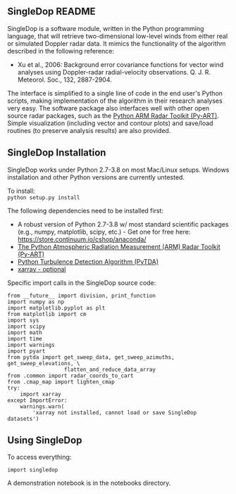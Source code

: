 SingleDop README
----------------
SingleDop is a software module, written in the Python programming language, that will retrieve two-dimensional low-level winds from either real or simulated Doppler radar data. It mimics the functionality of the algorithm described in the following reference:
- Xu et al., 2006: Background error covariance functions for vector wind analyses using Doppler-radar radial-velocity observations. Q. J. R. Meteorol. Soc., 132, 2887-2904.  

The interface is simplified to a single line of code in the end user's Python scripts, making implementation of the algorithm in their research analyses very easy. The software package also interfaces well with other open source radar packages, such as the [Python ARM Radar Toolkit (Py-ART)](https://github.com/ARM-DOE/pyart). Simple visualization (including vector and contour plots) and save/load routines (to preserve analysis results) are also provided.

SingleDop Installation
----------------------
SingleDop works under Python 2.7-3.8 on most Mac/Linux setups. Windows installation and other Python versions are currently untested.

To install:  
`python setup.py install`

The following dependencies need to be installed first:

- A robust version of Python 2.7-3.8 w/ most standard scientific packages (e.g., numpy, matplotlib, scipy, etc.) - Get one for free here: https://store.continuum.io/cshop/anaconda/
- [The Python Atmospheric Radiation Measurement (ARM) Radar Toolkit (Py-ART)](https://github.com/ARM-DOE/pyart)
- [Python Turbulence Detection Algorithm (PyTDA)](https://github.com/nasa/PyTDA)
- [xarray - optional](http://xarray.pydata.org/en/stable/)

Specific import calls in the SingleDop source code:
```
from __future__ import division, print_function
import numpy as np
import matplotlib.pyplot as plt
from matplotlib import cm
import sys
import scipy
import math
import time
import warnings
import pyart
from pytda import get_sweep_data, get_sweep_azimuths, get_sweep_elevations, \
                  flatten_and_reduce_data_array
from .common import radar_coords_to_cart
from .cmap_map import lighten_cmap
try:
    import xarray
except ImportError:
    warnings.warn(
        'xarray not installed, cannot load or save SingleDop datasets')  
```

Using SingleDop
---------------
To access everything:
```
import singledop
```

A demonstration notebook is in the notebooks directory.
